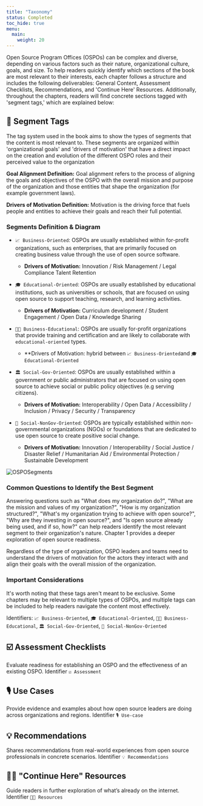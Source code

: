 ```yaml
---
title: "Taxonomy"
status: Completed
toc_hide: true
menu:
  main:
    weight: 20
---
```


Open Source Program Offices (OSPOs) can be complex and diverse, depending on various factors such as their nature, organizational culture, goals, and size. To help readers quickly identify which sections of the book are most relevant to their interests, each chapter follows a structure and includes the following deliverables: General Content, Assessment Checklists, Recommendations, and 'Continue Here' Resources. Additionally, throughout the chapters, readers will find concrete sections tagged with 'segment tags,' which are explained below:

## 🔖 Segment Tags

The tag system used in the book aims to show the types of segments that the content is most relevant to. These segments are organized within 'organizational goals' and 'drivers of motivation' that have a direct impact on the creation and evolution of the different OSPO roles and their perceived value to the organization

**Goal Alignment Definition:**
Goal alignment refers to the process of aligning the goals and objectives of the OSPO
with the overall mission and purpose of the organization and those entities that shape
the organization (for example government laws).

**Drivers of Motivation Definition:**
Motivation is the driving force that fuels people and entities to achieve their goals and
reach their full potential.

### Segments Definition & Diagram

* `📈 Business-Oriented`: OSPOs are usually established within for-profit organizations, such as enterprises,
  that are primarily focused on creating business value through the use of open source software.

  * **Drivers of Motivation:** Innovation / Risk Management / Legal Compliance Talent Retention

* `🎓 Educational-Oriented`: OSPOs are usually established by educational institutions, such as universities
  or schools, that are focused on using open source to support teaching, research, and learning
  activities.

  * **Drivers of Motivation:** Curriculum development / Student Engagement / Open Data / Knowledge Sharing

* `👩‍🏫 Business-Educational`: OSPOs are usually for-profit organizations that provide training and certification and are
  likely to collaborate with `educational-oriented` types.

  * **Drivers of Motivation: hybrid between `📈 Business-Oriented`and `🎓 Educational-Oriented`

* `🏛 Social-Gov-Oriented`: OSPOs are usually established within a government or public administrators that are
  focused on using open source to achieve social or public policy objectives (e.g serving
  citizens).

  * **Drivers of Motivation:** Interoperability / Open Data / Accessibility / Inclusion / Privacy / Security /
    Transparency

* `🌳 Social-NonGov-Oriented`: OSPOs are typically established within non-governmental organizations (NGOs) or
  foundations that are dedicated to use open source to create positive social change.

  * **Drivers of Motivation:** Innovation / Interoperability / Social Justice / Disaster Relief / Humanitarian Aid /
    Environmental Protection / Sustainable Development

![OSPOSegments](https://github.com/todogroup/ospology/assets/43671777/c589df58-dcba-4237-b95a-e8dd5228be81)

### Common Questions to Identify the Best Segment

Answering questions such as "What does my organization do?", "What are the mission and values of my organization?", "How is my organization structured?", "What's my organization trying to achieve with open source?", "Why are they investing in open source?", and "Is open source already being used, and if so, how?" can help readers identify the most relevant segment to their organization's nature. Chapter 1 provides a deeper exploration of open source readiness.

Regardless of the type of organization, OSPO leaders and teams need to understand the drivers of motivation for the actors they interact with and align their goals with the overall mission of the organization.

### Important Considerations

It's worth noting that these tags aren't meant to be exclusive. Some chapters may be relevant to multiple types of OSPOs, and multiple tags can be included to help readers navigate the content most effectively.

Identifiers:
`📈 Business-Oriented`,
`🎓 Educational-Oriented`,
`👩‍🏫 Business-Educational`,
`🏛 Social-Gov-Oriented`,
`🌳 Social-NonGov-Oriented`

## ☑️ Assessment Checklists

Evaluate readiness for establishing an OSPO and the effectiveness of an existing OSPO. Identifier `☑️ Assessment`

## 🎙 Use Cases

Provide evidence and examples about how open source leaders are doing across organizations and regions. Identifier `🎙 Use-case`

## 💡 Recommendations

Shares recommendations from real-world experiences from open source professionals in concrete scenarios. Identifier `💡 Recommendations`

## 🧑‍🏫 "Continue Here" Resources

Guide readers in further exploration of what’s already on the internet. Identifier `🧑‍🏫 Resources`
